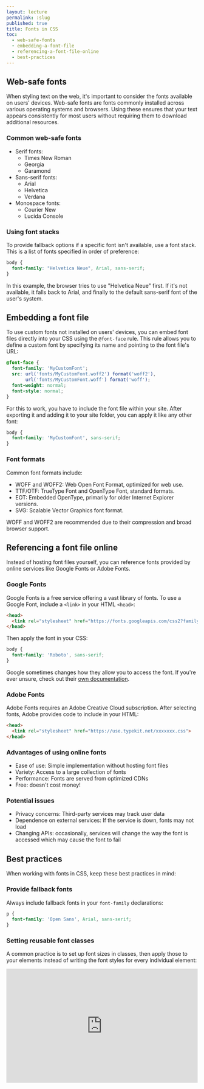 ```yaml
---
layout: lecture
permalink: :slug
published: true
title: Fonts in CSS
toc:
  - web-safe-fonts
  - embedding-a-font-file
  - referencing-a-font-file-online
  - best-practices
---
```


## Web-safe fonts

When styling text on the web, it's important to consider the fonts available on users' devices. Web-safe fonts are fonts commonly installed across various operating systems and browsers. Using these ensures that your text appears consistently for most users without requiring them to download additional resources.

### Common web-safe fonts

- Serif fonts:
  - Times New Roman
  - Georgia
  - Garamond
- Sans-serif fonts:
  - Arial
  - Helvetica
  - Verdana
- Monospace fonts:
  - Courier New
  - Lucida Console

### Using font stacks

To provide fallback options if a specific font isn't available, use a font stack. This is a list of fonts specified in order of preference:

```css
body {
  font-family: "Helvetica Neue", Arial, sans-serif;
}
```

In this example, the browser tries to use "Helvetica Neue" first. If it's not available, it falls back to Arial, and finally to the default sans-serif font of the user's system.

## Embedding a font file

To use custom fonts not installed on users' devices, you can embed font files directly into your CSS using the `@font-face` rule. This rule allows you to define a custom font by specifying its name and pointing to the font file's URL:

```css
@font-face {
  font-family: 'MyCustomFont';
  src: url('fonts/MyCustomFont.woff2') format('woff2'),
       url('fonts/MyCustomFont.woff') format('woff');
  font-weight: normal;
  font-style: normal;
}
```

For this to work, you have to include the font file within your site. After exporting it and adding it to your site folder, you can apply it like any other font:

```css
body {
  font-family: 'MyCustomFont', sans-serif;
}
```

### Font formats

Common font formats include:

- WOFF and WOFF2: Web Open Font Format, optimized for web use.
- TTF/OTF: TrueType Font and OpenType Font, standard formats.
- EOT: Embedded OpenType, primarily for older Internet Explorer versions.
- SVG: Scalable Vector Graphics font format.

WOFF and WOFF2 are recommended due to their compression and broad browser support.

## Referencing a font file online

Instead of hosting font files yourself, you can reference fonts provided by online services like Google Fonts or Adobe Fonts.

### Google Fonts

Google Fonts is a free service offering a vast library of fonts. To use a Google Font, include a `<link>` in your HTML `<head>`:

```html
<head>
  <link rel="stylesheet" href="https://fonts.googleapis.com/css2?family=Roboto&display=swap">
</head>
```

Then apply the font in your CSS:

```css
body {
  font-family: 'Roboto', sans-serif;
}
```

Google sometimes changes how they allow you to access the font. If you're ever unsure, check out their [own documentation](https://fonts.google.com/).

### Adobe Fonts

Adobe Fonts requires an Adobe Creative Cloud subscription. After selecting fonts, Adobe provides code to include in your HTML:

```html
<head>
  <link rel="stylesheet" href="https://use.typekit.net/xxxxxxx.css">
</head>
```

### Advantages of using online fonts

- Ease of use: Simple implementation without hosting font files
- Variety: Access to a large collection of fonts
- Performance: Fonts are served from optimized CDNs
- Free: doesn't cost money!

### Potential issues

- Privacy concerns: Third-party services may track user data
- Dependence on external services: If the service is down, fonts may not load
- Changing APIs: occasionally, services will change the way the font is accessed which may cause the font to fail

## Best practices

When working with fonts in CSS, keep these best practices in mind:

### Provide fallback fonts

Always include fallback fonts in your `font-family` declarations:

```css
p {
  font-family: 'Open Sans', Arial, sans-serif;
}
```

### Setting reusable font classes

A common practice is to set up font sizes in classes, then apply those to your elements instead of writing the font styles for every individual element:

<iframe height="300" style="width: 100%;" scrolling="no" title="css - font style classes" src="https://codepen.io/jackrieger/embed/bGPPNvJ?default-tab=css%2Cresult&editable=true&theme-id=48523" frameborder="no" loading="lazy" allowtransparency="true" allowfullscreen="true">
  See the Pen <a href="https://codepen.io/jackrieger/pen/bGPPNvJ">
  css - font style classes</a> by Jack Rieger (<a href="https://codepen.io/jackrieger">@jackrieger</a>)
  on <a href="https://codepen.io">CodePen</a>.
</iframe>
